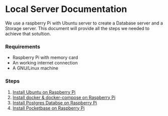 # Local Server Documentation

We use a raspberry Pi with Ubuntu server to create a Database server and a Storage server.
This document will provide all the steps we needed to achieve that sotultion.

### Requirements
- Raspberry Pi with memory card
- An working internet connection
- A GNU/Linux machine

### Steps 
1. [Install Ubuntu on Raspberry Pi](/projects/local-server/install-ubuntu/)
2. [Install docker & docker-compose on Raspberry Pi](/projects/local-server/docker/)
3. [Install Postgres Databse on Raspberry Pi](/projects/local-server/install-postgres-docker/)
4. [Install Pocketbase on Raspberry Pi](/projects/local-server/pocketbase-docker/)
